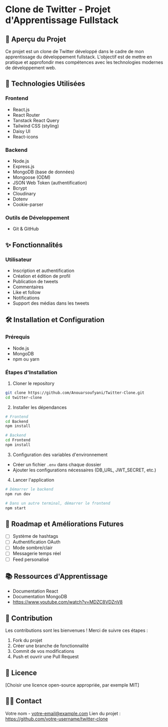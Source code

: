 # Clone de Twitter - Projet d'Apprentissage Fullstack

## 📌 Aperçu du Projet

Ce projet est un clone de Twitter développé dans le cadre de mon apprentissage du développement fullstack. L'objectif est de mettre en pratique et approfondir mes compétences avec les technologies modernes de développement web.

## 🚀 Technologies Utilisées

### Frontend
- React.js
- React Router
- Tanstack React Query
- Tailwind CSS (styling)
- Daisy UI
- React-icons

### Backend
- Node.js
- Express.js
- MongoDB (base de données)
- Mongoose (ODM)
- JSON Web Token (authentification)
- Bcrypt
- Cloudinary
- Dotenv
- Cookie-parser

### Outils de Développement
- Git & GitHub

## ✨ Fonctionnalités

### Utilisateur
- Inscription et authentification
- Création et édition de profil
- Publication de tweets
- Commentaires
- Like et follow
- Notifications
- Support des médias dans les tweets

## 🛠 Installation et Configuration

### Prérequis
- Node.js
- MongoDB
- npm ou yarn

### Étapes d'Installation

1. Cloner le repository
```bash
git clone https://github.com/Anouarsoufyani/Twitter-Clone.git
cd twitter-clone
```

2. Installer les dépendances
```bash
# Frontend
cd Backend
npm install

# Backend
cd Frontend
npm install
```

3. Configuration des variables d'environnement
- Créer un fichier `.env` dans chaque dossier
- Ajouter les configurations nécessaires (DB_URL, JWT_SECRET, etc.)

4. Lancer l'application
```bash
# Démarrer le backend
npm run dev

# Dans un autre terminal, démarrer le frontend
npm start
```

## 🚧 Roadmap et Améliorations Futures

- [ ] Système de hashtags
- [ ] Authentification OAuth
- [ ] Mode sombre/clair
- [ ] Messagerie temps réel
- [ ] Feed personalisé

## 📚 Ressources d'Apprentissage

- Documentation React
- Documentation MongoDB
- https://www.youtube.com/watch?v=MDZC8VDZnV8

## 🤝 Contribution

Les contributions sont les bienvenues ! Merci de suivre ces étapes :
1. Fork du projet
2. Créer une branche de fonctionnalité
3. Commit de vos modifications
4. Push et ouvrir une Pull Request

## 📄 Licence

[Choisir une licence open-source appropriée, par exemple MIT]

## 👨‍💻 Contact

Votre nom - votre-email@example.com
Lien du projet : https://github.com/votre-username/twitter-clone
